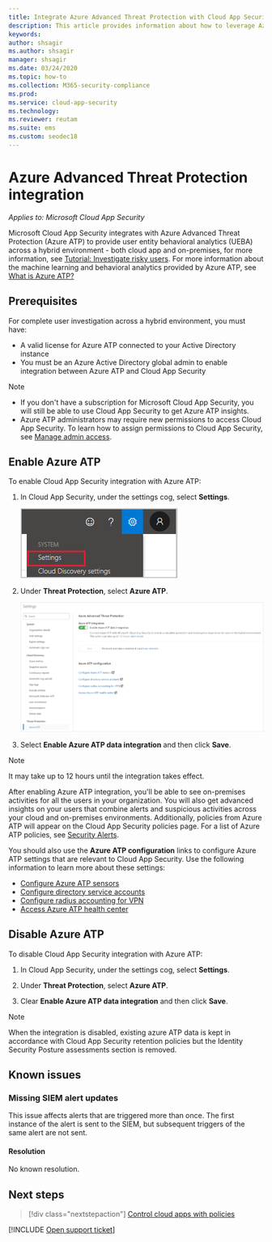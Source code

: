 ```yaml
---
title: Integrate Azure Advanced Threat Protection with Cloud App Security
description: This article provides information about how to leverage Azure Advanced Threat Protection insights in Cloud App Security for hybrid risk detection.
keywords:
author: shsagir
ms.author: shsagir
manager: shsagir
ms.date: 03/24/2020
ms.topic: how-to
ms.collection: M365-security-compliance
ms.prod:
ms.service: cloud-app-security
ms.technology:
ms.reviewer: reutam
ms.suite: ems
ms.custom: seodec18
---
```


# Azure Advanced Threat Protection integration

*Applies to: Microsoft Cloud App Security*

Microsoft Cloud App Security integrates with Azure Advanced Threat Protection (Azure ATP) to provide user entity behavioral analytics (UEBA) across a hybrid environment - both cloud app and on-premises, for more information, see [Tutorial: Investigate risky users](tutorial-ueba.md). For more information about the machine learning and behavioral analytics provided by Azure ATP, see [What is Azure ATP?](https://docs.microsoft.com/azure-advanced-threat-protection/what-is-atp)

## Prerequisites

For complete user investigation across a hybrid environment, you must have:

- A valid license for Azure ATP connected to your Active Directory instance
- You must be an Azure Active Directory global admin to enable integration between Azure ATP and Cloud App Security

> [!NOTE]
>
> - If you don't have a subscription for Microsoft Cloud App Security, you will still be able to use Cloud App Security to get Azure ATP insights.
> - Azure ATP administrators may require new permissions to access Cloud App Security. To learn how to assign permissions to Cloud App Security, see [Manage admin access](manage-admins.md).

## Enable Azure ATP

To enable Cloud App Security integration with Azure ATP:

1. In Cloud App Security, under the settings cog, select **Settings**.

    ![Settings menu](media/azip-system-settings.png)

1. Under **Threat Protection**, select **Azure ATP**.

    ![enable azure advanced threat protection](media/aatp-integration.png)

1. Select **Enable Azure ATP data integration** and then click **Save**.

> [!NOTE]
> It may take up to 12 hours until the integration takes effect.

After enabling Azure ATP integration, you'll be able to see on-premises activities for all the users in your organization. You will also get advanced insights on your users that combine alerts and suspicious activities across your cloud and on-premises environments. Additionally, policies from Azure ATP will appear on the Cloud App Security policies page. For a list of Azure ATP policies, see [Security Alerts](https://docs.microsoft.com/azure-advanced-threat-protection/suspicious-activity-guide).

You should also use the **Azure ATP configuration** links to configure Azure ATP settings that are relevant to Cloud App Security. Use the following information to learn more about these settings:

- [Configure Azure ATP sensors](/azure-advanced-threat-protection/install-atp-step5)
- [Configure directory service accounts](/azure-advanced-threat-protection/install-atp-step2)
- [Configure radius accounting for VPN](/azure-advanced-threat-protection/install-atp-step6-vpn)
- [Access Azure ATP health center](/azure-advanced-threat-protection/atp-health-center)

## Disable Azure ATP

To disable Cloud App Security integration with Azure ATP:

1. In Cloud App Security, under the settings cog, select **Settings**.

1. Under **Threat Protection**, select **Azure ATP**.

1. Clear **Enable Azure ATP data integration** and then click **Save**.

> [!NOTE]
> When the integration is disabled, existing azure ATP data is kept in accordance with Cloud App Security retention policies but the Identity Security Posture assessments section is removed.

## Known issues

### Missing SIEM alert updates

This issue affects alerts that are triggered more than once. The first instance of the alert is sent to the SIEM, but subsequent triggers of the same alert are not sent.

#### Resolution

No known resolution.

## Next steps

> [!div class="nextstepaction"]
> [Control cloud apps with policies](control-cloud-apps-with-policies.md)

[!INCLUDE [Open support ticket](includes/support.md)]

